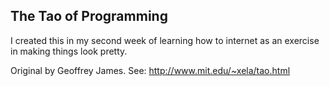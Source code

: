 ## The Tao of Programming

I created this in my second week of learning how to internet as an exercise in making things look pretty. 

Original by Geoffrey James. See: http://www.mit.edu/~xela/tao.html 
